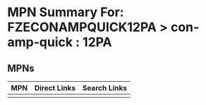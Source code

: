 



# MPN Summary For: FZECONAMPQUICK12PA > con-amp-quick : 12PA

## MPNs
  

|MPN|Direct Links|Search Links|
| :--- | :--- | :--- |
||||
